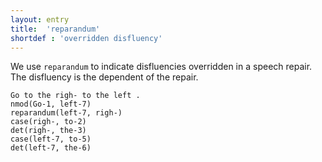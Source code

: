 ```yaml
---
layout: entry
title:  'reparandum'
shortdef : 'overridden disfluency'
---
```


We use `reparandum` to indicate disfluencies overridden in a speech
repair. The disfluency is the dependent of the repair.

~~~ sdparse
Go to the righ- to the left .
nmod(Go-1, left-7)
reparandum(left-7, righ-)
case(righ-, to-2)
det(righ-, the-3)
case(left-7, to-5)
det(left-7, the-6)
~~~
